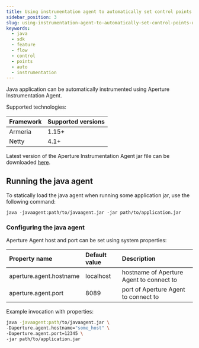 ```yaml
---
title: Using instrumentation agent to automatically set control points
sidebar_position: 3
slug: using-instrumentation-agent-to-automatically-set-control-points-using-java-sdk
keywords:
  - java
  - sdk
  - feature
  - flow
  - control
  - points
  - auto
  - instrumentation
---
```


Java application can be automatically instrumented using Aperture
Instrumentation Agent.

Supported technologies:

| Framework | Supported versions |
| :-------- | :----------------- |
| Armeria   | 1.15+              |
| Netty     | 4.1+               |

Latest version of the Aperture Instrumentation Agent jar file can be downloaded
[here][download_link].

## Running the java agent

To statically load the java agent when running some application jar, use the
following command:

`java -javaagent:path/to/javaagent.jar -jar path/to/application.jar`

### Configuring the java agent

Aperture Agent host and port can be set using system properties:

| Property name           | Default value | Description                              |
| :---------------------- | :------------ | :--------------------------------------- |
| aperture.agent.hostname | localhost     | hostname of Aperture Agent to connect to |
| aperture.agent.port     | 8089          | port of Aperture Agent to connect to     |

Example invocation with properties:

```sh
java -javaagent:path/to/javaagent.jar \
-Daperture.agent.hostname="some_host" \
-Daperture.agent.port=12345 \
-jar path/to/application.jar
```

[download_link]:
  https://repo1.maven.org/maven2/com/fluxninja/aperture/aperture-javaagent/0.19.0/aperture-javaagent-0.19.0.jar
